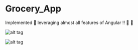# Grocery_App
Implemented :shaved_ice: leveraging almost all features of Angular !! :poultry_leg: :tropical_drink:

![alt tag](https://github.com/divyanshu-rawat/Grocery_App/blob/master/snapshots_of_app/grocery.png)

![alt tag](https://github.com/divyanshu-rawat/Grocery_App/blob/master/snapshots_of_app/add_item.png)
